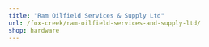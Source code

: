 ```yaml
---
title: "Ram Oilfield Services & Supply Ltd"
url: /fox-creek/ram-oilfield-services-and-supply-ltd/
shop: hardware
---
```

